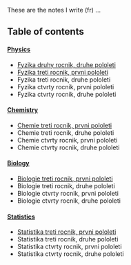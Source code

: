 These are the notes I write (fr) ... 

## Table of contents

#### <a href="">Physics</a>

+ <a href="">Fyzika druhy rocnik, druhe pololeti</a>
+ <a href="">Fyzika treti rocnik, prvni pololeti</a>
+ Fyzika treti rocnik, druhe pololeti
+ Fyzika ctvrty rocnik, prvni pololeti
+ Fyzika ctvrty rocnik, druhe pololeti

#### <a href="">Chemistry</a>

+ <a href="">Chemie treti rocnik, prvni pololeti</a>
+ Chemie treti rocnik, druhe pololeti
+ Chemie ctvrty rocnik, prvni pololeti
+ Chemie ctvrty rocnik, druhe pololeti

#### <a href="">Biology</a>

+ <a href="">Biologie treti rocnik, prvni pololeti</a>
+ Biologie treti rocnik, druhe pololeti
+ Biologie ctvrty rocnik, prvni pololeti
+ Biologie ctvrty rocnik, druhe pololeti

#### <a href="">Statistics</a>

+ <a href="">Statistika treti rocnik, prvni pololeti</a>
+ Statistika treti rocnik, druhe pololeti
+ Statistika ctvrty rocnik, prvni pololeti
+ Statistika ctvrty rocnik, druhe pololeti
